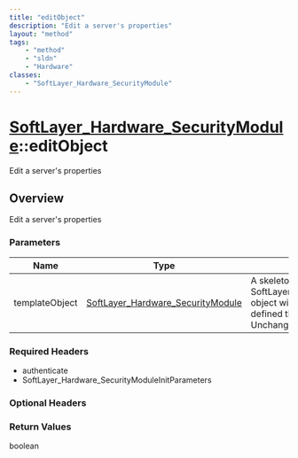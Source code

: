 ```yaml
---
title: "editObject"
description: "Edit a server's properties"
layout: "method"
tags:
    - "method"
    - "sldn"
    - "Hardware"
classes:
    - "SoftLayer_Hardware_SecurityModule"
---
```

# [SoftLayer_Hardware_SecurityModule](/reference/services/SoftLayer_Hardware_SecurityModule)::editObject

Edit a server's properties


## Overview 
Edit a server's properties 

### Parameters 
|Name | Type | Description |
| --- | --- | --- |
|templateObject| <a href='/reference/datatypes/SoftLayer_Hardware_SecurityModule'>SoftLayer_Hardware_SecurityModule </a>| A skeleton SoftLayer_Hardware_SecurityModule object with only the properties defined that you wish to change. Unchanged properties are left alone.|


### Required Headers
* authenticate
* SoftLayer_Hardware_SecurityModuleInitParameters

### Optional Headers

### Return Values
boolean

